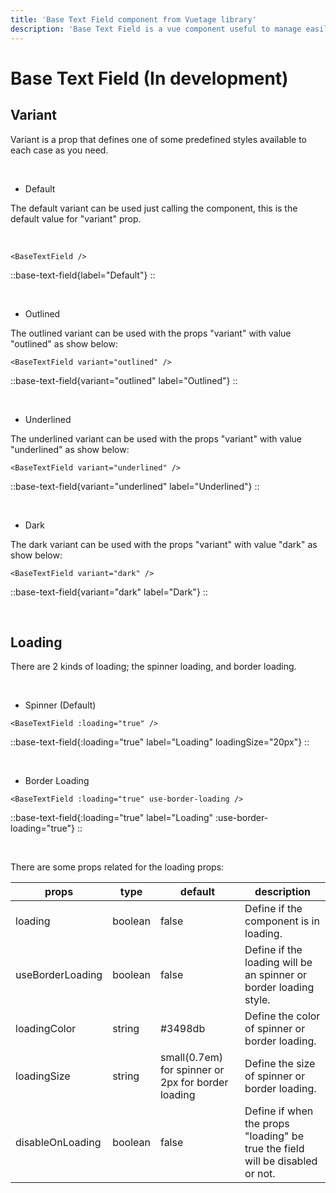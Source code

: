 ```yaml
---
title: 'Base Text Field component from Vuetage library'
description: 'Base Text Field is a vue component useful to manage easily variants, validations, icons, and other things according to the props.'
---
```


# Base Text Field (In development)

## Variant

Variant is a prop that defines one of some predefined styles available to each case as you need.

<br>

- Default

The default variant can be used just calling the component, this is the default value for "variant" prop.

<br>

```vue
<BaseTextField />
```

::base-text-field{label="Default"}
::

<br>

- Outlined

The outlined variant can be used with the props "variant" with value "outlined" as show below:

```vue
<BaseTextField variant="outlined" />
```

::base-text-field{variant="outlined" label="Outlined"}
::

<br>

- Underlined

The underlined variant can be used with the props "variant" with value "underlined" as show below:

```vue
<BaseTextField variant="underlined" />
```

::base-text-field{variant="underlined" label="Underlined"}
::

<br>

- Dark

The dark variant can be used with the props "variant" with value "dark" as show below:

```vue
<BaseTextField variant="dark" />
```

::base-text-field{variant="dark" label="Dark"}
::

<br>

## Loading

There are 2 kinds of loading; the spinner loading, and border loading.

<br>

- Spinner (Default)

```vue
<BaseTextField :loading="true" />
```

::base-text-field{:loading="true" label="Loading" loadingSize="20px"}
::

<br>

- Border Loading

```vue
<BaseTextField :loading="true" use-border-loading />
```

::base-text-field{:loading="true" label="Loading" :use-border-loading="true"}
::

<br>

There are some props related for the loading props:

| props            | type    | default                                            | description                                                                   |
|------------------|---------|----------------------------------------------------|-------------------------------------------------------------------------------|
| loading          | boolean | false                                              | Define if the component is in loading.                                        |
| useBorderLoading | boolean | false                                              | Define if the loading will be an spinner or border loading style.             |
| loadingColor     | string  | #3498db                                            | Define the color of spinner or border loading.                                | 
| loadingSize      | string  | small(0.7em) for spinner or 2px for border loading | Define the size of spinner or border loading.                                 |
| disableOnLoading | boolean | false                                              | Define if when the props "loading" be true the field will be disabled or not. |
